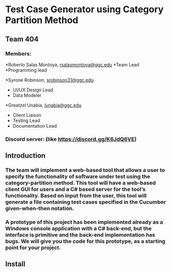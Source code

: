 # Test Case Generator using Category Partition Method

## Team 404

### Members:

*Roberto Salas Montoya, rsalasmontoya@ggc.edu
  *Team Lead
  *Programming lead
  
  
*Syrone Robinson, srobinson31@ggc.edu
  * UI/UX Design Lead
  * Data Modeler


*Greatzel Unabia, lunabia@ggc.edu
  * Client Liaison
  * Testing Lead
  * Documentation Lead
  
  
### Discord server: (like https://discord.gg/K6JdQ6VE)

## Introduction
### The team will implement a web-based tool that allows a user to specify the functionality of software under test using the category-partition method. This tool will have a web-based client GUI for users and a C# based server for the tool’s functionality. Based on input from the user, this tool will generate a file containing test cases specified in the Cucumber given-when-then notation.
### A prototype of this project has been implemented already as a Windows console application with a C# back-end, but the interface is primitive and the back-end implementation has bugs. We will give you the code for this prototype, as a starting point for your project.

## Install
